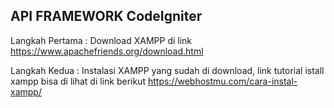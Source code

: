 <html>
  <h2>API FRAMEWORK CodeIgniter</h2>
  Langkah Pertama  :
  Download XAMPP di link <a href = "https://www.apachefriends.org/download.html">https://www.apachefriends.org/download.html</a>
  
  Langkah Kedua  :
  Instalasi XAMPP yang sudah di download, link tutorial istall xampp bisa di lihat di link berikut <a href="https://webhostmu.com/cara- instal-xampp/">https://webhostmu.com/cara-instal-xampp/
</html> 
